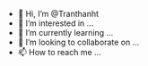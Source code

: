 - 👋 Hi, I’m @Tranthanht
- 👀 I’m interested in ...
- 🌱 I’m currently learning ...
- 💞️ I’m looking to collaborate on ...
- 📫 How to reach me ...

<!---
Tranthanht/Tranthanht is a ✨ special ✨ repository because its `README.md` (this file) appears on your GitHub profile.
You can click the Preview link to take a look at your changes.
--->
